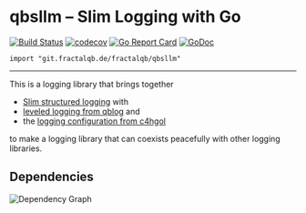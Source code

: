# qbsllm – Slim Logging with Go
[![Build Status](https://travis-ci.org/fractalqb/qbsllm.svg)](https://travis-ci.org/fractalqb/qbsllm)
[![codecov](https://codecov.io/gh/fractalqb/qbsllm/branch/master/graph/badge.svg)](https://codecov.io/gh/fractalqb/qbsllm)
[![Go Report Card](https://goreportcard.com/badge/github.com/fractalqb/qbsllm)](https://goreportcard.com/report/github.com/fractalqb/qbsllm)
[![GoDoc](https://godoc.org/github.com/fractalqb/qbsllm?status.svg)](https://pkg.go.dev/git.fractalqb.de/fractalqb/qbsllm)

`import "git.fractalqb.de/fractalqb/qbsllm"`

---

This is a logging library that brings together

- [Slim structured logging](https://git.fractalqb.de/fractalqb/sllm)
with
- [leveled logging from qblog](https://codeberg.org/fractalqb/qblog)
and
- the [logging configuration from
  c4hgol](https://codeberg.org/fractalqb/c4hgol)

to make a logging library that can coexists peacefully with other
logging libraries.

## Dependencies
![Dependency Graph](file:depgraph.svg)